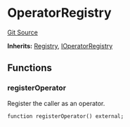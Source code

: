 # OperatorRegistry
[Git Source](https://github.com/symbioticfi/core/blob/0515f07ba8e6512d27a7c84c3818ae0c899b4806/src/contracts/OperatorRegistry.sol)

**Inherits:**
[Registry](/Users/andreikorokhov/symbiotic/core/docs/autogen/src/src/contracts/common/Registry.sol/abstract.Registry.md), [IOperatorRegistry](/Users/andreikorokhov/symbiotic/core/docs/autogen/src/src/interfaces/IOperatorRegistry.sol/interface.IOperatorRegistry.md)


## Functions
### registerOperator

Register the caller as an operator.


```solidity
function registerOperator() external;
```

